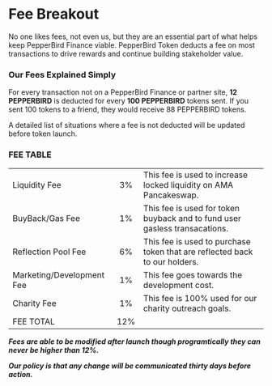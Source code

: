 # Fee Breakout

No one likes fees, not even us, but they are an essential part of what helps keep PepperBird Finance viable. PepperBird Token deducts a fee on most transactions to drive rewards and continue building stakeholder value.

### Our Fees Explained Simply

For every transaction not on a PepperBird Finance or partner site, **12 PEPPERBIRD** is deducted for every **100 PEPPERBIRD** tokens sent. If you sent 100 tokens to a friend, they would receive 88 PEPPERBIRD tokens.

A detailed list of situations where a fee is not deducted will be updated before token launch.

### FEE TABLE

|                           |     |                                                                            |
| ------------------------- | :-: | -------------------------------------------------------------------------- |
| Liquidity Fee             |  3% | This fee is used to increase locked liquidity on AMA Pancakeswap.          |
| BuyBack/Gas Fee           |  1% | This fee is used for token buyback and to fund user gasless transacations. |
| Reflection Pool Fee       |  6% | This fee is used to purchase token that are reflected back to our holders. |
| Marketing/Development Fee |  1% | This fee goes towards the development cost.                                |
| Charity Fee               |  1% | This fee is 100% used for our charity outreach goals.                      |
| FEE TOTAL                 | 12% |                                                                            |



_**Fees are able to be modified after launch though programtically they can never be higher than 12%.**_&#x20;

_**Our policy is that any change will be communicated thirty days before action.**_&#x20;
